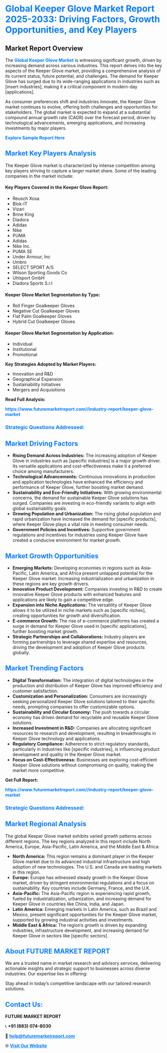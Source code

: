 <h1 style="color: #007BFF;">Global Keeper Glove Market Report 2025-2033: Driving Factors, Growth Opportunities, and Key Players</h1>

<section id="overview">
<h2>Market Report Overview</h2>
<p>The <a href="https://www.futuremarketreport.com//industry-report/keeper-glove-market" style="color: #007BFF; text-decoration: none;"><strong>Global Keeper Glove Market</strong></a> is witnessing significant growth, driven by increasing demand across various industries. This report delves into the key aspects of the Keeper Glove market, providing a comprehensive analysis of its current status, future potential, and challenges. The demand for Keeper Glove has surged due to its wide-ranging applications in industries such as [insert industries], making it a critical component in modern-day [applications].</p>
<p>As consumer preferences shift and industries innovate, the Keeper Glove market continues to evolve, offering both challenges and opportunities for stakeholders. The global market is expected to expand at a substantial compound annual growth rate (CAGR) over the forecast period, driven by technological advancements, emerging applications, and increasing investments by major players.</p>
</section>

<section id="overview">
<p><a href="https://www.futuremarketreport.com//request-sample/reportId=47720" style="color: #007BFF; text-decoration: none;"><strong>Explore Sample Report Here</strong></a></p>
</section>

<section id="key-players">
<h2 style="color: #007BFF;">Market Key Players Analysis</h2>
<p>The Keeper Glove market is characterized by intense competition among key players striving to capture a larger market share. Some of the leading companies in the market include:</p>
<h4>Key Players Covered in the Keeper Glove Report:</h4>
<ul><li>Reusch Xosa</li><li>Blok-IT</li><li>Vizari</li><li>Brine King</li><li>Diadora</li><li>Adidas</li><li>Nike</li><li>PUMA</li><li>Adidas</li><li>Nike Inc.</li><li>PUMA SE</li><li>Under Armour, Inc</li><li>Umbro</li><li>SELECT SPORT A/S</li><li>Wilson Sporting Goods Co</li><li>Uhlsport GmbH</li><li>Diadora Sports S.r.l</li></ul>
<h4>Keeper Glove Market Segmentation by Type:</h4>
<ul><li>Roll Finger Goalkeeper Gloves</li><li>Negative Cut Goalkeeper Gloves</li><li>Flat Palm Goalkeeper Gloves</li><li>Hybrid Cut Goalkeeper Gloves</li></ul>

<h4>Keeper Glove Market Segmentation by Application:</h4>
<ul><li>Individual</li><li>Institutional</li><li>Promotional</li></ul>
<p><strong>Key Strategies Adopted by Market Players:</strong></p>
<ul>
<li>Innovation and R&D</li>
<li>Geographical Expansion</li>
<li>Sustainability Initiatives</li>
<li>Mergers and Acquisitions</li>
</ul>
</section>

<section>
<p><strong>Read Full Analysis: </strong></p><a href="https://www.futuremarketreport.com//industry-report/keeper-glove-market" style="color: #007BFF; text-decoration: none;"><strong>https://www.futuremarketreport.com//industry-report/keeper-glove-market</strong></a>
<h3 style="color: #007BFF;">Strategic Questions Addressed:</h3>
</section>

<section id="driving-factors">
<h2 style="color: #007BFF;">Market Driving Factors</h2>
<ul>
<li><strong>Rising Demand Across Industries:</strong> The increasing adoption of Keeper Glove in industries such as [specific industries] is a major growth driver. Its versatile applications and cost-effectiveness make it a preferred choice among manufacturers.</li>
<li><strong>Technological Advancements:</strong> Continuous innovations in production and application technologies have enhanced the efficiency and performance of Keeper Glove, further boosting market demand.</li>
<li><strong>Sustainability and Eco-Friendly Initiatives:</strong> With growing environmental concerns, the demand for sustainable Keeper Glove solutions has surged. Companies are investing in eco-friendly variants to align with global sustainability goals.</li>
<li><strong>Growing Population and Urbanization:</strong> The rising global population and rapid urbanization have increased the demand for [specific products], where Keeper Glove plays a vital role in meeting consumer needs.</li>
<li><strong>Government Policies and Incentives:</strong> Supportive government regulations and incentives for industries using Keeper Glove have created a conducive environment for market growth.</li>
</ul>
</section>

<section id="growth-opportunities">
<h2 style="color: #007BFF;">Market Growth Opportunities</h2>
<ul>
<li><strong>Emerging Markets:</strong> Developing economies in regions such as Asia-Pacific, Latin America, and Africa present untapped potential for the Keeper Glove market. Increasing industrialization and urbanization in these regions are key growth drivers.</li>
<li><strong>Innovative Product Development:</strong> Companies investing in R&D to create innovative Keeper Glove products with enhanced features and applications are likely to gain a competitive edge.</li>
<li><strong>Expansion into Niche Applications:</strong> The versatility of Keeper Glove allows it to be utilized in niche markets such as [specific niches], creating opportunities for growth and diversification.</li>
<li><strong>E-commerce Growth:</strong> The rise of e-commerce platforms has created a surge in demand for Keeper Glove used in [specific applications], further boosting market growth.</li>
<li><strong>Strategic Partnerships and Collaborations:</strong> Industry players are forming partnerships to leverage shared expertise and resources, driving the development and adoption of Keeper Glove products globally.</li>
</ul>
</section>

<section id="trending-factors">
<h2 style="color: #007BFF;">Market Trending Factors</h2>
<ul>
<li><strong>Digital Transformation:</strong> The integration of digital technologies in the production and distribution of Keeper Glove has improved efficiency and customer satisfaction.</li>
<li><strong>Customization and Personalization:</strong> Consumers are increasingly seeking personalized Keeper Glove solutions tailored to their specific needs, prompting companies to offer customizable options.</li>
<li><strong>Sustainability and Circular Economy:</strong> The push towards a circular economy has driven demand for recyclable and reusable Keeper Glove solutions.</li>
<li><strong>Increased Investment in R&D:</strong> Companies are allocating significant resources to research and development, resulting in breakthroughs in Keeper Glove technology and applications.</li>
<li><strong>Regulatory Compliance:</strong> Adherence to strict regulatory standards, particularly in industries like [specific industries], is influencing product development and quality in the Keeper Glove market.</li>
<li><strong>Focus on Cost-Effectiveness:</strong> Businesses are exploring cost-efficient Keeper Glove solutions without compromising on quality, making the market more competitive.</li>
</ul>
</section>

<section>
<p><strong>Get Full Report: </strong></p><a href="https://www.futuremarketreport.com//industry-report/keeper-glove-market" style="color: #007BFF; text-decoration: none;"><strong>https://www.futuremarketreport.com//industry-report/keeper-glove-market</strong></a>
<h3 style="color: #007BFF;">Strategic Questions Addressed:</h3>
</section>


<section id="regional-analysis">
<h2 style="color: #007BFF;">Market Regional Analysis</h2>
<p>The global Keeper Glove market exhibits varied growth patterns across different regions. The key regions analyzed in this report include North America, Europe, Asia-Pacific, Latin America, and the Middle East & Africa:</p>
<ul>
<li><strong>North America:</strong> This region remains a dominant player in the Keeper Glove market due to its advanced industrial infrastructure and high adoption of new technologies. The U.S. and Canada are leading markets in this region.</li>
<li><strong>Europe:</strong> Europe has witnessed steady growth in the Keeper Glove market, driven by stringent environmental regulations and a focus on sustainability. Key countries include Germany, France, and the U.K.</li>
<li><strong>Asia-Pacific:</strong> The Asia-Pacific region is experiencing rapid growth, fueled by industrialization, urbanization, and increasing demand for Keeper Glove in countries like China, India, and Japan.</li>
<li><strong>Latin America:</strong> Emerging markets in Latin America, such as Brazil and Mexico, present significant opportunities for the Keeper Glove market, supported by growing industrial activities and investments.</li>
<li><strong>Middle East & Africa:</strong> The region’s growth is driven by expanding industries, infrastructure development, and increasing demand for Keeper Glove in sectors like [specific sectors].</li>
</ul>
</section>

<footer>
<h2 style="color: #007BFF;">About FUTURE MARKET REPORT</h2>
<p>We are a trusted name in market research and advisory services, delivering actionable insights and strategic support to businesses across diverse industries. Our expertise lies in offering:</p>

<p>Stay ahead in today’s competitive landscape with our tailored research solutions.</p>

<h2 style="color: #007BFF;">Contact Us:</h2>
<p><strong>FUTURE MARKET REPORT</strong></p>
<p>📞 <strong>+91 (883) 074-8030</strong></p>
<p>📧 <strong><a href="mailto:help@futuremarketreport.com" style="color: #007BFF;">help@futuremarketreport.com</a></strong></p>
<p>🌐 <strong><a href="https://www.futuremarketreport.com/" style="color: #007BFF;">Visit Our Website</a></strong></p>
</footer>